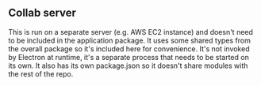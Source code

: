 ## Collab server

This is run on a separate server (e.g. AWS EC2 instance) and doesn't need to be included in the application package. It uses some shared types from the overall package so it's included here for convenience. It's not invoked by Electron at runtime, it's a separate process that needs to be started on its own. It also has its own package.json so it doesn't share modules with the rest of the repo.
